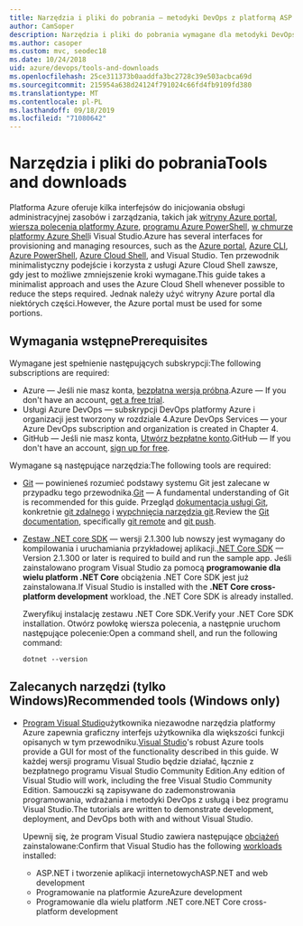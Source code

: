 ```yaml
---
title: Narzędzia i pliki do pobrania — metodyki DevOps z platformą ASP.NET Core i platformy Azure
author: CamSoper
description: Narzędzia i pliki do pobrania wymagane dla metodyki DevOps z platformą ASP.NET Core i platformy Azure.
ms.author: casoper
ms.custom: mvc, seodec18
ms.date: 10/24/2018
uid: azure/devops/tools-and-downloads
ms.openlocfilehash: 25ce311373b0aaddfa3bc2728c39e503acbca69d
ms.sourcegitcommit: 215954a638d24124f791024c66fd4fb9109fd380
ms.translationtype: MT
ms.contentlocale: pl-PL
ms.lasthandoff: 09/18/2019
ms.locfileid: "71080642"
---
```

# <a name="tools-and-downloads"></a><span data-ttu-id="56a6e-103">Narzędzia i pliki do pobrania</span><span class="sxs-lookup"><span data-stu-id="56a6e-103">Tools and downloads</span></span>

<span data-ttu-id="56a6e-104">Platforma Azure oferuje kilka interfejsów do inicjowania obsługi administracyjnej zasobów i zarządzania, takich jak [witryny Azure portal](https://portal.azure.com), [wiersza polecenia platformy Azure](/cli/azure/), [programu Azure PowerShell](/powershell/azure/overview), [w chmurze platformy Azure Shell](https://shell.azure.com/bash)i Visual Studio.</span><span class="sxs-lookup"><span data-stu-id="56a6e-104">Azure has several interfaces for provisioning and managing resources, such as the [Azure portal](https://portal.azure.com), [Azure CLI](/cli/azure/), [Azure PowerShell](/powershell/azure/overview), [Azure Cloud Shell](https://shell.azure.com/bash), and Visual Studio.</span></span> <span data-ttu-id="56a6e-105">Ten przewodnik minimalistyczny podejście i korzysta z usługi Azure Cloud Shell zawsze, gdy jest to możliwe zmniejszenie kroki wymagane.</span><span class="sxs-lookup"><span data-stu-id="56a6e-105">This guide takes a minimalist approach and uses the Azure Cloud Shell whenever possible to reduce the steps required.</span></span> <span data-ttu-id="56a6e-106">Jednak należy użyć witryny Azure portal dla niektórych części.</span><span class="sxs-lookup"><span data-stu-id="56a6e-106">However, the Azure portal must be used for some portions.</span></span>

## <a name="prerequisites"></a><span data-ttu-id="56a6e-107">Wymagania wstępne</span><span class="sxs-lookup"><span data-stu-id="56a6e-107">Prerequisites</span></span>

<span data-ttu-id="56a6e-108">Wymagane jest spełnienie następujących subskrypcji:</span><span class="sxs-lookup"><span data-stu-id="56a6e-108">The following subscriptions are required:</span></span>

* <span data-ttu-id="56a6e-109">Azure &mdash; Jeśli nie masz konta, [bezpłatna wersja próbna](https://azure.microsoft.com/free/).</span><span class="sxs-lookup"><span data-stu-id="56a6e-109">Azure &mdash; If you don't have an account, [get a free trial](https://azure.microsoft.com/free/).</span></span>
* <span data-ttu-id="56a6e-110">Usługi Azure DevOps &mdash; subskrypcji DevOps platformy Azure i organizacji jest tworzony w rozdziale 4.</span><span class="sxs-lookup"><span data-stu-id="56a6e-110">Azure DevOps Services &mdash; your Azure DevOps subscription and organization is created in Chapter 4.</span></span>
* <span data-ttu-id="56a6e-111">GitHub &mdash; Jeśli nie masz konta, [Utwórz bezpłatne konto](https://github.com/join).</span><span class="sxs-lookup"><span data-stu-id="56a6e-111">GitHub &mdash; If you don't have an account, [sign up for free](https://github.com/join).</span></span>

<span data-ttu-id="56a6e-112">Wymagane są następujące narzędzia:</span><span class="sxs-lookup"><span data-stu-id="56a6e-112">The following tools are required:</span></span>

* <span data-ttu-id="56a6e-113">[Git](https://git-scm.com/downloads) &mdash; powinieneś rozumieć podstawy systemu Git jest zalecane w przypadku tego przewodnika.</span><span class="sxs-lookup"><span data-stu-id="56a6e-113">[Git](https://git-scm.com/downloads) &mdash; A fundamental understanding of Git is recommended for this guide.</span></span> <span data-ttu-id="56a6e-114">Przegląd [dokumentacja usługi Git](https://git-scm.com/doc), konkretnie [git zdalnego](https://git-scm.com/docs/git-remote) i [wypchnięcia narzędzia git](https://git-scm.com/docs/git-push).</span><span class="sxs-lookup"><span data-stu-id="56a6e-114">Review the [Git documentation](https://git-scm.com/doc), specifically [git remote](https://git-scm.com/docs/git-remote) and [git push](https://git-scm.com/docs/git-push).</span></span>
* <span data-ttu-id="56a6e-115">[Zestaw .NET core SDK](https://www.microsoft.com/net/download/) &mdash; wersji 2.1.300 lub nowszy jest wymagany do kompilowania i uruchamiania przykładowej aplikacji.</span><span class="sxs-lookup"><span data-stu-id="56a6e-115">[.NET Core SDK](https://www.microsoft.com/net/download/) &mdash; Version 2.1.300 or later is required to build and run the sample app.</span></span> <span data-ttu-id="56a6e-116">Jeśli zainstalowano program Visual Studio za pomocą **programowanie dla wielu platform .NET Core** obciążenia .NET Core SDK jest już zainstalowana.</span><span class="sxs-lookup"><span data-stu-id="56a6e-116">If Visual Studio is installed with the **.NET Core cross-platform development** workload, the .NET Core SDK is already installed.</span></span>

    <span data-ttu-id="56a6e-117">Zweryfikuj instalację zestawu .NET Core SDK.</span><span class="sxs-lookup"><span data-stu-id="56a6e-117">Verify your .NET Core SDK installation.</span></span> <span data-ttu-id="56a6e-118">Otwórz powłokę wiersza polecenia, a następnie uruchom następujące polecenie:</span><span class="sxs-lookup"><span data-stu-id="56a6e-118">Open a command shell, and run the following command:</span></span>

    ```dotnetcli
    dotnet --version
    ```

## <a name="recommended-tools-windows-only"></a><span data-ttu-id="56a6e-119">Zalecanych narzędzi (tylko Windows)</span><span class="sxs-lookup"><span data-stu-id="56a6e-119">Recommended tools (Windows only)</span></span>

* <span data-ttu-id="56a6e-120">[Program Visual Studio](https://visualstudio.microsoft.com)użytkownika niezawodne narzędzia platformy Azure zapewnia graficzny interfejs użytkownika dla większości funkcji opisanych w tym przewodniku.</span><span class="sxs-lookup"><span data-stu-id="56a6e-120">[Visual Studio](https://visualstudio.microsoft.com)'s robust Azure tools provide a GUI for most of the functionality described in this guide.</span></span> <span data-ttu-id="56a6e-121">W każdej wersji programu Visual Studio będzie działać, łącznie z bezpłatnego programu Visual Studio Community Edition.</span><span class="sxs-lookup"><span data-stu-id="56a6e-121">Any edition of Visual Studio will work, including the free Visual Studio Community Edition.</span></span> <span data-ttu-id="56a6e-122">Samouczki są zapisywane do zademonstrowania programowania, wdrażania i metodyki DevOps z usługą i bez programu Visual Studio.</span><span class="sxs-lookup"><span data-stu-id="56a6e-122">The tutorials are written to demonstrate development, deployment, and DevOps both with and without Visual Studio.</span></span>

  <span data-ttu-id="56a6e-123">Upewnij się, że program Visual Studio zawiera następujące [obciążeń](/visualstudio/install/modify-visual-studio) zainstalowane:</span><span class="sxs-lookup"><span data-stu-id="56a6e-123">Confirm that Visual Studio has the following [workloads](/visualstudio/install/modify-visual-studio) installed:</span></span>

  * <span data-ttu-id="56a6e-124">ASP.NET i tworzenie aplikacji internetowych</span><span class="sxs-lookup"><span data-stu-id="56a6e-124">ASP.NET and web development</span></span>
  * <span data-ttu-id="56a6e-125">Programowanie na platformie Azure</span><span class="sxs-lookup"><span data-stu-id="56a6e-125">Azure development</span></span>
  * <span data-ttu-id="56a6e-126">Programowanie dla wielu platform .NET core</span><span class="sxs-lookup"><span data-stu-id="56a6e-126">.NET Core cross-platform development</span></span>
